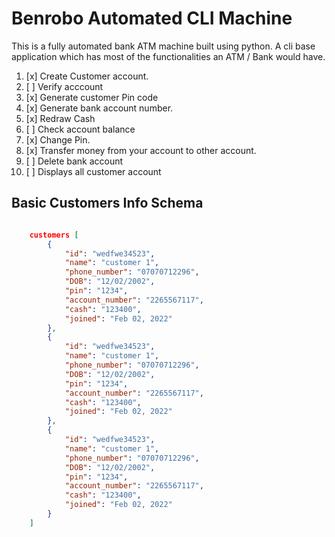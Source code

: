 
# Benrobo Automated CLI Machine

This is a fully automated bank ATM machine built using python. A cli base application which has most of the functionalities an ATM / Bank would have.

1. [x] Create Customer account.
2. [ ] Verify acccount
3. [x] Generate customer Pin code
4. [x] Generate bank account number.
5. [x] Redraw Cash
6. [ ] Check account balance
7. [x] Change Pin.
8. [x] Transfer money from your account to other account.
9. [ ] Delete bank account
10. [ ] Displays all customer account 


## Basic Customers Info Schema

```json

    customers [
        {
            "id": "wedfwe34523",
            "name": "customer 1",
            "phone_number": "07070712296",
            "DOB": "12/02/2002",
            "pin": "1234",
            "account_number": "2265567117",
            "cash": "123400",
            "joined": "Feb 02, 2022"
        },
        {
            "id": "wedfwe34523",
            "name": "customer 1",
            "phone_number": "07070712296",
            "DOB": "12/02/2002",
            "pin": "1234",
            "account_number": "2265567117",
            "cash": "123400",
            "joined": "Feb 02, 2022"
        },
        {
            "id": "wedfwe34523",
            "name": "customer 1",
            "phone_number": "07070712296",
            "DOB": "12/02/2002",
            "pin": "1234",
            "account_number": "2265567117",
            "cash": "123400",
            "joined": "Feb 02, 2022"
        }
    ]

```